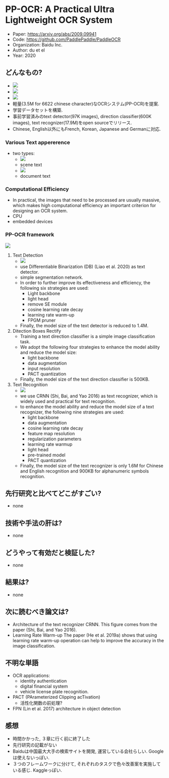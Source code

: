 # PP-OCR: A Practical Ultra Lightweight OCR System
- Paper: https://arxiv.org/abs/2009.09941
- Code: https://github.com/PaddlePaddle/PaddleOCR
- Organization: Baidu Inc.
- Author: du et el
- Year: 2020

## どんなもの?
- ![](img/figure4.png)
- ![](img/figure5.png)
- ![](img/figure6.png)
- 軽量(3.5M for 6622 chinese character)なOCRシステム(PP-OCR)を提案.
- 学習データセットを構築.
- 事前学習済みのtext detector(97K images), direction classifier(600K images), text recognizer(17.9M)をopen sourceでリリース.
- Chinese, English以外にもFrench, Korean, Japanese and Germanに対応.

### Various Text appererence
- two types:
  - ![](img/figure7.png)
  - scene text
  - ![](img/figure8.png)
  - document text

### Computational Efficiency 
- In practical, the images that need to be processed are usually massive, which makes high computational efficiency an important criterion for designing an OCR system.
- CPU
- embedded devices

### PP-OCR framework
![](img/figure1.png)
1. Text Detection
   - ![](img/figure2.png)
   - use Differentiable Binarization (DB) (Liao et al. 2020) as text detector.
   - simple segmentation network.
   - In order to further improve its effectiveness and efficiency, the following six strategies are used: 
     - Light backbone
     - light head
     - remove SE module
     - cosine learning rate decay
     - learning rate warm-up
     - FPGM pruner
   - Finally, the model size of the text detector is reduced to 1.4M.
2. Ditection Boxes Rectify
   - Training a text direction classifier is a simple image classification task.
   - We adopt the following four strategies to enhance the model ability and reduce the model size:
     - light backbone
     - data augmentation
     - input resolution
     - PACT quantization
   - Finally, the model size of the text direction classifier is 500KB.
3. Text Recognition
   - ![](img/figure3.png)
   - we use CRNN (Shi, Bai, and Yao 2016) as text recognizer, which is widely used and practical for text recognition.
   - to enhance the model ability and reduce the model size of a text recognizer, the following nine strategies are used:
     - light backbone
     - data augmentation
     - cosine learning rate decay
     - feature map resolution
     - regularization parameters
     - learning rate warmup
     - light head
     - pre-trained model
     - PACT quantization
   - Finally, the model size of the text recognizer is only 1.6M for Chinese and English recognition and 900KB for alphanumeric symbols recognition.

## 先行研究と比べてどこがすごい?
- none

## 技術や手法の肝は?
- none

## どうやって有効だと検証した?
- none

## 結果は?
- none

## 次に読むべき論文は?
- Architecture of the text recognizer CRNN. This figure comes from the paper (Shi, Bai, and Yao 2016). 
- Learning Rate Warm-up The paper (He et al. 2019a) shows that using learning rate warm-up operation can help to improve the accuracy in the image classification.

## 不明な単語
- OCR applications:
  - identity authentication
  - digital financial system
  - vehicle license plate recognition.
- PACT (PArameterized Clipping acTivation)
  - 活性化関数の前処理?
- FPN (Lin et al. 2017) architecture in object detection

## 感想
- 時間かかった, ３章に行く前に終了した
- 先行研究の記載がない
- Baiduは中国最大大手の検索サイトを開発, 運営している会社らしい. Googleは使えないっぽい.
- ３つのフレームワークに分けて, それぞれのタスクで色々改善案を実施している感じ. Kaggleっぽい.
